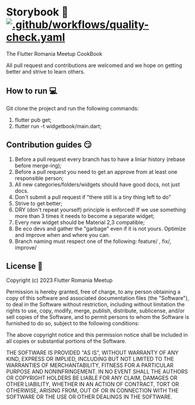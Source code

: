# Storybook :notebook:  [![.github/workflows/quality-check.yaml](https://github.com/Romania-Flutter-Meetup/storybook/actions/workflows/quality-check.yaml/badge.svg?branch=main)](https://github.com/Romania-Flutter-Meetup/storybook/actions/workflows/quality-check.yaml)  

The Flutter Romania Meetup CookBook

All pull request and contributions are welcomed and we hope on getting better and strive to learn others.


## How to run :computer:
Git clone the project and run the following commands:
1) flutter pub get;
2) flutter run -t widgetbook/main.dart;


## Contribution guides :smirk:
1) Before a pull request every branch has to have a liniar history (rebase before merge-ing);
2) Before a pull request you need to get an approve from at least one responsible person;
3) All new categories/folders/widgets should have good docs, not just docs.
4) Don't submit a pull request if "there still is a tiny thing left to do"
5) Strive to get better;
6) DRY (don't repeat yourself) principle is enforced! If we use something more than 3 times it needs to become a separate widget;
7) Every new widget should be Material 2,3 compatible;
8) Be eco devs and gather the "garbage" even if it is not yours. Optimize and improve when and where you can.
9) Branch naming must respect one of the following: feature/<what i did> , fix/<what i fixed>, improve/<what i improved>


## License :newspaper:
Copyright (c) 2023 Flutter Romania Meetup

Permission is hereby granted, free of charge, to any person obtaining a copy
of this software and associated documentation files (the "Software"), to deal
in the Software without restriction, including without limitation the rights
to use, copy, modify, merge, publish, distribute, sublicense, and/or sell
copies of the Software, and to permit persons to whom the Software is
furnished to do so, subject to the following conditions:

The above copyright notice and this permission notice shall be included in all
copies or substantial portions of the Software.

THE SOFTWARE IS PROVIDED "AS IS", WITHOUT WARRANTY OF ANY KIND, EXPRESS OR
IMPLIED, INCLUDING BUT NOT LIMITED TO THE WARRANTIES OF MERCHANTABILITY,
FITNESS FOR A PARTICULAR PURPOSE AND NONINFRINGEMENT. IN NO EVENT SHALL THE
AUTHORS OR COPYRIGHT HOLDERS BE LIABLE FOR ANY CLAIM, DAMAGES OR OTHER
LIABILITY, WHETHER IN AN ACTION OF CONTRACT, TORT OR OTHERWISE, ARISING FROM,
OUT OF OR IN CONNECTION WITH THE SOFTWARE OR THE USE OR OTHER DEALINGS IN THE
SOFTWARE.